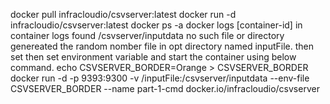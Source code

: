 docker pull infracloudio/csvserver:latest
docker run -d infracloudio/csvserver:latest
docker ps -a
docker logs [container-id]
in container logs found /csvserver/inputdata no such file or directory
genereated the random nomber file in opt directory named inputFile. then set then set environment variable and start the container using below command.
echo CSVSERVER_BORDER=Orange > CSVSERVER_BORDER
docker run -d -p 9393:9300 -v /inputFile:/csvserver/inputdata --env-file CSVSERVER_BORDER --name part-1-cmd docker.io/infracloudio/csvserver




